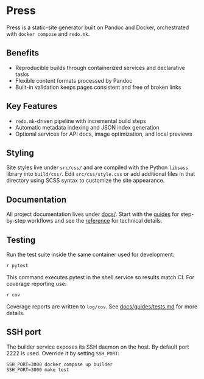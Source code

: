 # Press

Press is a static-site generator built on Pandoc and Docker, orchestrated with `docker compose` and `redo.mk`.

## Benefits

- Reproducible builds through containerized services and declarative tasks
- Flexible content formats processed by Pandoc
- Built-in validation keeps pages consistent and free of broken links

## Key Features

- `redo.mk`-driven pipeline with incremental build steps
- Automatic metadata indexing and JSON index generation
- Optional services for API docs, image optimization, and local previews

## Styling

Site styles live under `src/css/` and are compiled with the Python `libsass` library into
`build/css/`. Edit `src/css/style.css` or add additional files in that
directory using SCSS syntax to customize the site appearance.

## Documentation

All project documentation lives under [docs/](docs/). Start with the [guides](docs/guides/README.md) for step-by-step workflows and see the [reference](docs/reference/README.md) for technical details.

## Testing

Run the test suite inside the same container used for development:

```bash
r pytest
```

This command executes pytest in the shell service so results match CI. For
coverage reporting use:

```bash
r cov
```

Coverage reports are written to `log/cov`. See
[docs/guides/tests.md](docs/guides/tests.md) for more details.

## SSH port

The builder service exposes its SSH daemon on the host. By default port 2222
is used. Override it by setting `SSH_PORT`:

```
SSH_PORT=3000 docker compose up builder
SSH_PORT=3000 make test
```
